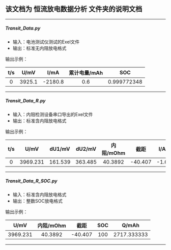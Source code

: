 ## 该文档为 恒流放电数据分析 文件夹的说明文档
***
##### Transit_Data.py
- 输入：电池测试仪测试的Exel文件
- 输出：标准无内阻放电格式

输出示例：

| t/s  |  U/mV  |   I/mA   | 累计电量/mAh |     SOC     |
|:----:|:------:|:-------:|:------------:|:-----------:|
| 0    | 3925.1 | -2180.8 |      0.6     | 0.999772348 |
***
##### Transit_Data_R.py
- 输入：内阻检测设备串口导出的Exel文件
- 输出：标准含内阻放电格式

输出示例：

| t/s |  U/mV  |  dU1/mV |  dU2/mV | 内阻/mOhm |   截距   |  I/A | Q/mAh | SOC  |
|:---:|:------:|:-------:|:-------:|:---------:|:-------:|:----:|:-----:|:----:|
| 0 | 3969.231 | 161.539 | 363.485 |  40.3892  | -40.407 | -1.6 |   0   |   1  |

***
##### Transit_Data_R_SOC.py
- 输入：标准含内阻放电格式
- 输出：整数SOC放电格式

输出示例：

|   U/mV   | 内阻/mOhm |   截距  |   SOC  |    Q/mAh   |
|:--------:|:---------:|:-------:|:-----:|:-----------:|
| 3969.231 |  40.3892  | -40.407 |  100  | 2717.333333 |

***

